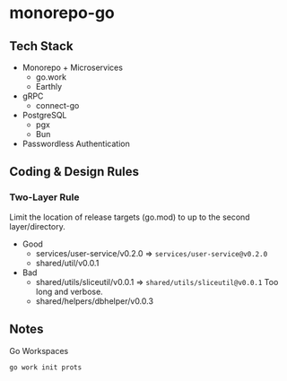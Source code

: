 # monorepo-go

## Tech Stack

* Monorepo + Microservices
  * go.work
  * Earthly
* gRPC
  * connect-go
* PostgreSQL
  * pgx
  * Bun
* Passwordless Authentication

## Coding & Design Rules

### Two-Layer Rule

Limit the location of release targets (go.mod) to up to the second layer/directory.

* Good
  * services/user-service/v0.2.0  => `services/user-service@v0.2.0`
  * shared/util/v0.0.1
* Bad
  * shared/utils/sliceutil/v0.0.1  => `shared/utils/sliceutil@v0.0.1` Too long and verbose.
  * shared/helpers/dbhelper/v0.0.3

## Notes

Go Workspaces

```shell
go work init prots
```
